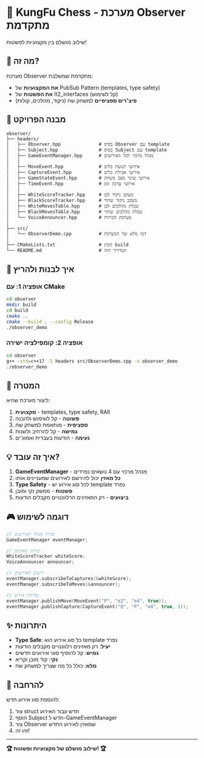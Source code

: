 # 🎯 KungFu Chess - מערכת Observer מתקדמת

שילוב מושלם בין מקצועיות לפשטות!

## 🌟 מה זה?

מערכת Observer מתקדמת שמשלבת:
- **את המקצועיות** של PubSub Pattern (templates, type safety)
- **את הפשטות** של It2_interfaces (קל לשימוש)
- **פיצ'רים ספציפיים** למשחק שח (ניקוד, מהלכים, קולות)

## 📁 מבנה הפרויקט

```
observer/
├── headers/
│   ├── Observer.hpp              # בסיס Observer עם template
│   ├── Subject.hpp               # בסיס Subject עם template
│   ├── GameEventManager.hpp      # מנהל מרכזי לכל האירועים
│   │
│   ├── MoveEvent.hpp             # אירועי תנועת כלים
│   ├── CaptureEvent.hpp          # אירועי אכילת כלים
│   ├── GameStateEvent.hpp        # אירועי שינוי מצב משחק
│   ├── TimeEvent.hpp             # אירועי עדכון זמן
│   │
│   ├── WhiteScoreTracker.hpp     # מעקב ניקוד לבן
│   ├── BlackScoreTracker.hpp     # מעקב ניקוד שחור
│   ├── WhiteMovesTable.hpp       # טבלת מהלכים לבן
│   ├── BlackMovesTable.hpp       # טבלת מהלכים שחור
│   └── VoiceAnnouncer.hpp        # מערכת הכרזות
│
├── src/
│   └── ObserverDemo.cpp          # דמו מלא של המערכת
│
├── CMakeLists.txt                # קובץ build
└── README.md                     # המדריך הזה
```

## 🚀 איך לבנות ולהריץ

### אופציה 1: עם CMake
```bash
cd observer
mkdir build
cd build
cmake ..
cmake --build . --config Release
./observer_demo
```

### אופציה 2: קומפילציה ישירה
```bash
cd observer
g++ -std=c++17 -I headers src/ObserverDemo.cpp -o observer_demo
./observer_demo
```

## 🎯 המטרה

ליצור מערכת שהיא:

1. **מקצועית** - templates, type safety, RAII
2. **פשוטה** - קל לשימוש ולהבנה
3. **ספציפית** - מותאמת למשחק שח
4. **גמישה** - קל להרחיב ולשנות
5. **נעימה** - הודעות בעברית ואמוג'ים

## 💡 איך זה עובד?

1. **GameEventManager** - מנהל מרכזי עם 4 נושאים נפרדים
2. **כל מאזין** יכול להירשם לאירועים שמעניינים אותו
3. **Type Safety** - לכל סוג אירוע יש template נפרד
4. **פשטות** - ממשק נקי ומובן
5. **ביצועים** - רק המאזינים הרלוונטיים מקבלים הודעות

## 🎮 דוגמה לשימוש

```cpp
// יצירת מנהל האירועים
GameEventManager eventManager;

// יצירת מאזינים
WhiteScoreTracker whiteScore;
VoiceAnnouncer announcer;

// רישום לאירועים
eventManager.subscribeToCaptures(&whiteScore);
eventManager.subscribeToMoves(&announcer);

// שליחת אירוע
eventManager.publishMove(MoveEvent("P", "e2", "e4", true));
eventManager.publishCapture(CaptureEvent("Q", "P", "e4", true, 1));
```

## ✨ היתרונות

- **Type Safe**: כל סוג אירוע הוא template נפרד
- **יעיל**: רק מאזינים רלוונטיים מקבלים הודעות  
- **גמיש**: קל להוסיף סוגי אירועים חדשים
- **נקי**: קוד מובן וקריא
- **מלא**: כולל כל מה שצריך למשחק שח

## 🔧 להרחבה

להוספת סוג אירוע חדש:
1. צור struct חדש עבור האירוע
2. הוסף Subject חדש ל-GameEventManager
3. צור Observer שמאזין לאירוע החדש
4. זהו זה!

---

**🏆 שילוב מושלם של מקצועיות ופשטות! 🏆**
